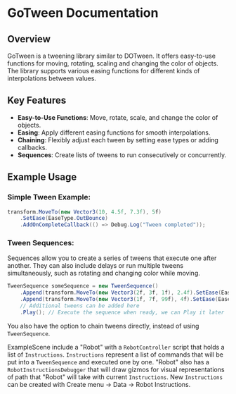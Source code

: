 # GoTween Documentation

## Overview
GoTween is a tweening library similar to DOTween. It offers easy-to-use functions for moving, rotating, scaling and changing the color of objects. The library supports various easing functions for different kinds of interpolations between values.

## Key Features
- **Easy-to-Use Functions**: Move, rotate, scale, and change the color of objects.
- **Easing**: Apply different easing functions for smooth interpolations.
- **Chaining**: Flexibly adjust each tween by setting ease types or adding callbacks.
- **Sequences**: Create lists of tweens to run consecutively or concurrently.

## Example Usage

### Simple Tween Example:
```csharp
transform.MoveTo(new Vector3(10, 4.5f, 7.3f), 5f)
    .SetEase(EaseType.OutBounce)
    .AddOnCompleteCallback(() => Debug.Log("Tween completed"));
```

### Tween Sequences:
Sequences allow you to create a series of tweens that execute one after another. They can also include delays or run multiple tweens simultaneously, such as rotating and changing color while moving.

```csharp
TweenSequence someSequence = new TweenSequence()
    .Append(transform.MoveTo(new Vector3(2f, 3f, 1f), 2.4f).SetEase(EaseType.Linear))
    .Append(transform.MoveTo(new Vector3(1f, 7f, 99f), 4f).SetEase(EaseType.InBounce))
    // Additional tweens can be added here
    .Play(); // Execute the sequence when ready, we can Play it later
```

You also have the option to chain tweens directly, instead of using `TweenSequence`.

ExampleScene include a "Robot" with a `RobotController` script that holds a list of `Instructions`. `Instructions` represent a list of commands that will be put into a `TweenSequence` and executed one by one. "Robot" also has a `RobotInstructionsDebugger` that will draw gizmos for visual representations of path that "Robot" will take with current `Instructions`.
New `Instructions` can be created with Create menu -> Data -> Robot Instructions.